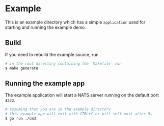 # Example

This is an example directory which has a simple `application` used for starting and running the example demo.

## Build

If you need to rebuild the example source, run

```bash
# in the root directory containing the `Makefile` run
$ make generate
```

## Running the example app

The example application will start a NATS server running on the default port `4222`.

```bash
# assuming that you are in the example directory
# this example app will exit with CTRL+C or will self exit after 5s
$ go run ./cmd
```
